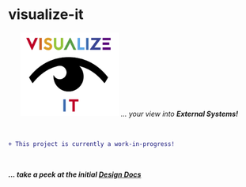 # visualize-it

<ul>
  <img src="public/visualize-it-logo.png" width="200" alt="Logo"/>
  <i>... your view into <b>External Systems!</b></i>
</ul>

<br/>

```diff
+ This project is currently a work-in-progress!
```

<br/>

_**... take a peek at the initial [Design Docs](docs/visualize-it.md)**_

